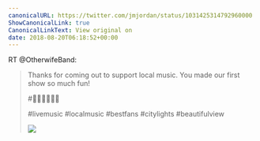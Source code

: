 ```yaml
---
canonicalURL: https://twitter.com/jmjordan/status/1031425314792960000
ShowCanonicalLink: true
CanonicalLinkText: View original on
date: 2018-08-20T06:18:52+00:00
---
```

RT @OtherwifeBand:
> Thanks for coming out to support local music. You made our first show so much fun!
> 
> #🎼🎵🎶🎸🎹🥁
> 
> #livemusic #localmusic #bestfans #citylights #beautifulview 
> 
> ![](/images/1031414785881956352-DlBSR3PVAAAld9N.jpg)